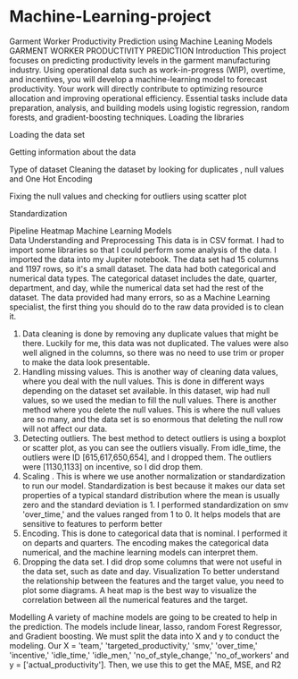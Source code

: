 # Machine-Learning-project
Garment Worker Productivity Prediction using Machine Leaning Models
GARMENT WORKER PRODUCTIVITY PREDICTION 
Introduction
This project focuses on predicting productivity levels in the garment manufacturing industry. Using operational data such as work-in-progress (WIP), overtime, and incentives, you will develop a machine-learning model to forecast productivity. Your work will directly contribute to optimizing resource allocation and improving operational efficiency. Essential tasks include data preparation, analysis, and building models using logistic regression, random forests, and gradient-boosting techniques.
Loading the libraries
 
Loading the data set  
 
Getting information about the data 
 
Type of dataset 
Cleaning the dataset by looking for duplicates , null values and One Hot Encoding
 
 
Fixing the null values and checking for outliers using scatter plot  
 
Standardization 



Pipeline
 Heatmap  Machine Learning Models    
Data Understanding and Preprocessing
This data is in CSV format. I had to import some libraries so that I could perform some analysis of the data. I imported the data into my Jupiter notebook. The data set had 15 columns and 1197 rows, so it's a small dataset.
The data had both categorical and numerical data types. The categorical dataset includes the date, quarter, department, and day, while the numerical data set had the rest of the dataset.
The data provided had many errors, so as a Machine Learning specialist, the first thing you should do to the raw data provided is to clean it.
1.	Data cleaning is done by removing any duplicate values that might be there. Luckily for me, this data was not duplicated. The values were also well aligned in the columns, so there was no need to use trim or proper to make the data look presentable.
2.	Handling missing values. This is another way of cleaning data values, where you deal with the null values. This is done in different ways depending on the dataset set available. In this dataset, wip had null values, so we used the median to fill the null values. There is another method where you delete the null values. This is where the null values are so many, and the data set is so enormous that deleting the null row will not affect our data.
3.	Detecting outliers. The best method to detect outliers is using a boxplot or scatter plot, as you can see the outliers visually. From  idle_time, the outliers were ID [615,617,650,654], and I dropped them. The outliers were [1130,1133] on incentive, so I did drop them.
4.	Scaling . This is where we use another normalization or standardization to run our model. Standardization is best because it makes our data set properties of a typical standard distribution where the mean is usually zero and the standard deviation is 1. I performed standardization on smv 'over_time,' and the values ranged from 1 to 0. It helps models that are sensitive to features to perform better
5.	Encoding. This is done to categorical data that is nominal. I performed it on departs and quarters. The encoding makes the categorical data numerical, and the machine learning models can interpret them.
6.	Dropping the data set. I did drop some columns that were not useful in the data set, such as date and day.
Visualization
To better understand the relationship between the features and the target value, you need to plot some diagrams. A heat map is the best way to visualize the correlation between all the numerical features and the target. 

Modelling
A variety of machine models are going to be created to help in the prediction. The models include linear, lasso, random Forest Regressor, and Gradient boosting. We must split the data into X and y to conduct the modeling. Our  X = 'team,' 'targeted_productivity,' 'smv,' 'over_time,' 'incentive,' 'idle_time,' 'idle_men,' 'no_of_style_change,' 'no_of_workers' and y = ['actual_productivity']. Then, we use this to get the MAE, MSE, and R2  

